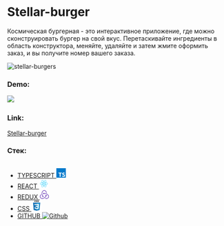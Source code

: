 # Stellar-burger

Космическая бургерная - это интерактивное приложение, где можно сконструировать бургер на свой вкус. Перетаскивайте ингредиенты в область конструктора, меняйте, удаляйте и затем жмите оформить заказ, и вы получите номер вашего заказа.

<img src="https://github.com/G28XYZ/G28XYZ/blob/main/images/Frame_5_1618586219.png" alt="stellar-burgers">


### Demo:

<img src="https://github.com/G28XYZ/G28XYZ/blob/main/images/stellar-burgers%20demo.gif" src="demo stellar-burger" style="width:600px">

### Link: 

<a href='https://react-burger-sigma.vercel.app/'>Stellar-burger</a>

### Стек:

<div style="display:flex; gap: 10px;">
  <ul>
    <li>  <a target="_blank" rel="noopener noreferrer" href="[https://github.com/github/explore/blob/main/topics/typescript/typescript.png">
TYPESCRIPT
<img src="https://raw.githubusercontent.com/github/explore/main/topics/typescript/typescript.png" alt="typescript" height="22" style="max-width: 100%;"></a></li>
    
  <li>  <a target="_blank" rel="noopener noreferrer" href="https://raw.githubusercontent.com/github/explore/80688e429a7d4ef2fca1e82350fe8e3517d3494d/topics/react/react.png">
REACT
<img src="https://raw.githubusercontent.com/github/explore/80688e429a7d4ef2fca1e82350fe8e3517d3494d/topics/react/react.png" alt="React" height="22" style="max-width: 100%;"></a></li>
  <li>  <a target="_blank" rel="noopener noreferrer" href="https://raw.githubusercontent.com/github/explore/80688e429a7d4ef2fca1e82350fe8e3517d3494d/topics/redux/redux.png">
    REDUX
  <img src="https://raw.githubusercontent.com/github/explore/80688e429a7d4ef2fca1e82350fe8e3517d3494d/topics/redux/redux.png" alt="React" height="22" style="max-width: 100%;"></a></li>
  <li>  <a target="_blank" rel="noopener noreferrer" href="https://raw.githubusercontent.com/github/explore/80688e429a7d4ef2fca1e82350fe8e3517d3494d/topics/css/css.png">
    CSS
    <img src="https://raw.githubusercontent.com/github/explore/80688e429a7d4ef2fca1e82350fe8e3517d3494d/topics/css/css.png" alt="CSS" height="24" style="max-width: 100%;"></a></li>
  <li>  <a target="_blank" rel="noopener noreferrer" href="https://raw.githubusercontent.com/styled-components/brand/master/styled-components.png">
    GITHUB
    <img src="https://raw.githubusercontent.com/jmnote/z-icons/master/svg/github.svg" alt="Github" height="24" style="max-width: 100%;"></a></li>
  </ul>

  
  
</div>
